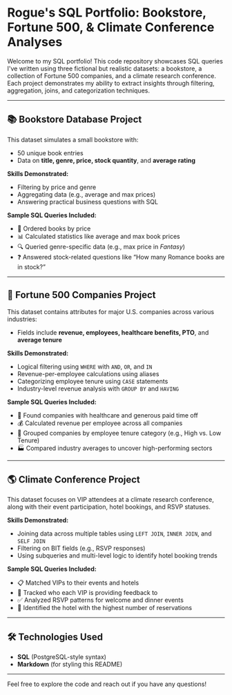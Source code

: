 # Rogue's SQL Portfolio: Bookstore, Fortune 500, & Climate Conference Analyses

Welcome to my SQL portfolio! This code repository showcases SQL queries I've written using three fictional but realistic datasets: a bookstore, a collection of Fortune 500 companies, and a climate research conference. Each project demonstrates my ability to extract insights through filtering, aggregation, joins, and categorization techniques.

---

## 📚 Bookstore Database Project

This dataset simulates a small bookstore with:
- 50 unique book entries  
- Data on **title, genre, price, stock quantity**, and **average rating**

**Skills Demonstrated:**
- Filtering by price and genre  
- Aggregating data (e.g., average and max prices)  
- Answering practical business questions with SQL

**Sample SQL Queries Included:**
- 🧾 Ordered books by price  
- 📊 Calculated statistics like average and max book prices  
- 🔍 Queried genre-specific data (e.g., max price in *Fantasy*)  
- ❓ Answered stock-related questions like “How many Romance books are in stock?”

---

## 💼 Fortune 500 Companies Project

This dataset contains attributes for major U.S. companies across various industries:
- Fields include **revenue, employees, healthcare benefits, PTO**, and **average tenure**

**Skills Demonstrated:**
- Logical filtering using `WHERE` with `AND`, `OR`, and `IN`  
- Revenue-per-employee calculations using aliases  
- Categorizing employee tenure using `CASE` statements  
- Industry-level revenue analysis with `GROUP BY` and `HAVING`  

**Sample SQL Queries Included:**
- 🏥 Found companies with healthcare and generous paid time off  
- 💰 Calculated revenue per employee across all companies  
- 🧠 Grouped companies by employee tenure category (e.g., High vs. Low Tenure)  
- 🏭 Compared industry averages to uncover high-performing sectors

---

## 🌎 Climate Conference Project

This dataset focuses on VIP attendees at a climate research conference, along with their event participation, hotel bookings, and RSVP statuses.

**Skills Demonstrated:**
- Joining data across multiple tables using `LEFT JOIN`, `INNER JOIN`, and `SELF JOIN`  
- Filtering on BIT fields (e.g., RSVP responses)  
- Using subqueries and multi-level logic to identify hotel booking trends

**Sample SQL Queries Included:**
- 📋 Matched VIPs to their events and hotels  
- 🔄 Tracked who each VIP is providing feedback to  
- ✅ Analyzed RSVP patterns for welcome and dinner events  
- 🏨 Identified the hotel with the highest number of reservations

---

## 🛠️ Technologies Used

- **SQL** (PostgreSQL-style syntax)
- **Markdown** (for styling this README)

---

Feel free to explore the code and reach out if you have any questions!
